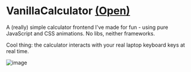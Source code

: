 # VanillaCalculator [(Open)](vanillacalculator.vercel.app)

A (really) simple calculator frontend I've made for fun - using pure JavaScript and CSS animations. No libs, neither frameworks.

Cool thing: the calculator interacts with your real laptop keyboard keys at real time.

![image](https://user-images.githubusercontent.com/122852487/215947342-fe158fba-49cd-438f-aa9c-d28d09febe00.png)

